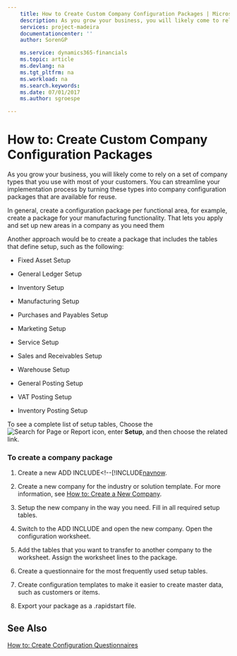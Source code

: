 ```yaml
---
    title: How to Create Custom Company Configuration Packages | Microsoft Docs
    description: As you grow your business, you will likely come to rely on a set of company types that you use with most of your customers. You can streamline your implementation process by turning these types into company configuration packages that are available for reuse.
    services: project-madeira
    documentationcenter: ''
    author: SorenGP

    ms.service: dynamics365-financials
    ms.topic: article
    ms.devlang: na
    ms.tgt_pltfrm: na
    ms.workload: na
    ms.search.keywords:
    ms.date: 07/01/2017
    ms.author: sgroespe

---
```

# How to: Create Custom Company Configuration Packages
As you grow your business, you will likely come to rely on a set of company types that you use with most of your customers. You can streamline your implementation process by turning these types into company configuration packages that are available for reuse.  
  
 In general, create a configuration package per functional area, for example, create a package for your manufacturing functionality. That lets you apply and set up new areas in a company as you need them  
  
 Another approach would be to create a package that includes the tables that define setup, such as the following:  
  
-   Fixed Asset Setup  
  
-   General Ledger Setup  
  
-   Inventory Setup  
  
-   Manufacturing Setup  
  
-   Purchases and Payables Setup  
  
-   Marketing Setup  
  
-   Service Setup  
  
-   Sales and Receivables Setup  
  
-   Warehouse Setup  
  
-   General Posting Setup  
  
-   VAT Posting Setup  
  
-   Inventory Posting Setup  
  
 To see a complete list of setup tables, Choose the ![Search for Page or Report](media/ui-search/search_small.png "Search for Page or Report icon") icon, enter **Setup**, and then choose the related link.  
  
### To create a company package  
  
1.  Create a new ADD INCLUDE<!--[!INCLUDE[navnow](../../includes/How%20to:%20Create%20Databases.md).  
  
2.  Create a new company for the industry or solution template. For more information, see [How to: Create a New Company](../how-to-create-a-new-company.md).  
  
3.  Setup the new company in the way you need. Fill in all required setup tables.  
  
4.  Switch to the ADD INCLUDE<!--[!INCLUDE[nav_windows](../../includes/nav_windows_md.md)]--> and open the new company. Open the configuration worksheet.  
  
5.  Add the tables that you want to transfer to another company to the worksheet. Assign the worksheet lines to the package.  
  
6.  Create a questionnaire for the most frequently used setup tables.  
  
7.  Create configuration templates to make it easier to create master data, such as customers or items.  
  
8.  Export your package as a .rapidstart file.  
  
## See Also  
 [How to: Create Configuration Questionnaires](../how-to-create-configuration-questionnaires.md)